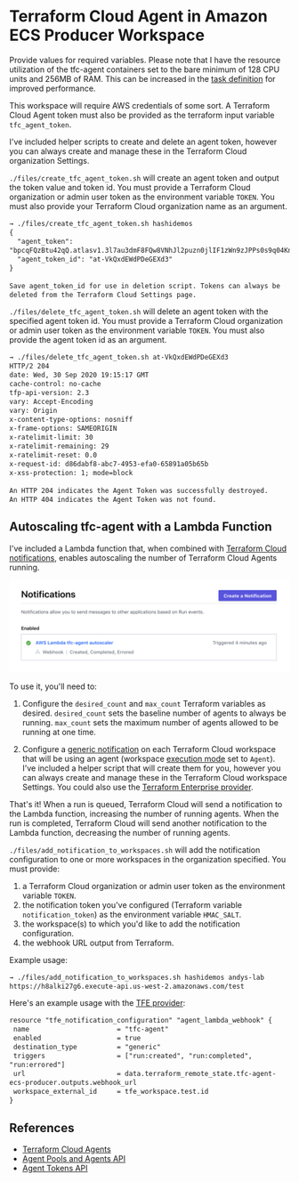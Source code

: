 # Terraform Cloud Agent in Amazon ECS Producer Workspace

Provide values for required variables. Please note that I have the resource utilization of the tfc-agent containers set to the bare minimum of 128 CPU units and 256MB of RAM. This can be increased in the [task definition](files/task_definition.json) for improved performance. 

This workspace will require AWS credentials of some sort. A Terraform Cloud Agent token must also be provided as the terraform input variable `tfc_agent_token`.

I've included helper scripts to create and delete an agent token, however you can always create and manage these in the Terraform Cloud organization Settings.

`./files/create_tfc_agent_token.sh` will create an agent token and output the token value and token id. You must provide a Terraform Cloud organization or admin user token as the environment variable `TOKEN`. You must also provide your Terraform Cloud organization name as an argument.

```
→ ./files/create_tfc_agent_token.sh hashidemos
{
  "agent_token": "bpcqFQzBtu42qQ.atlasv1.3l7au3dmF8FQw8VNhJl2puzn0jlIF1zWn9zJPPs0s9q04KnzlKjWyUCvhpm3ALKUzf8",
  "agent_token_id": "at-VkQxdEWdPDeGEXd3"
}

Save agent_token_id for use in deletion script. Tokens can always be deleted from the Terraform Cloud Settings page.
```

`./files/delete_tfc_agent_token.sh` will delete an agent token with the specified agent token id. You must provide a Terraform Cloud organization or admin user token as the environment variable `TOKEN`. You must also provide the agent token id as an argument.

```
→ ./files/delete_tfc_agent_token.sh at-VkQxdEWdPDeGEXd3
HTTP/2 204
date: Wed, 30 Sep 2020 19:15:17 GMT
cache-control: no-cache
tfp-api-version: 2.3
vary: Accept-Encoding
vary: Origin
x-content-type-options: nosniff
x-frame-options: SAMEORIGIN
x-ratelimit-limit: 30
x-ratelimit-remaining: 29
x-ratelimit-reset: 0.0
x-request-id: d86dabf8-abc7-4953-efa0-65891a05b65b
x-xss-protection: 1; mode=block

An HTTP 204 indicates the Agent Token was successfully destroyed.
An HTTP 404 indicates the Agent Token was not found.
```

## Autoscaling tfc-agent with a Lambda Function
I've included a Lambda function that, when combined with [Terraform Cloud notifications](https://www.terraform.io/docs/cloud/workspaces/notifications.html), enables autoscaling the number of Terraform Cloud Agents running.

![notification_config](./files/notification_config.png)

To use it, you'll need to:
1. Configure the `desired_count` and `max_count` Terraform variables as desired. `desired_count` sets the baseline number of agents to always be running. `max_count` sets the maximum number of agents allowed to be running at one time.

2. Configure a [generic notification](https://www.terraform.io/docs/cloud/workspaces/notifications.html#creating-a-notification-configuration) on each Terraform Cloud workspace that will be using an agent (workspace [execution mode](https://www.terraform.io/docs/cloud/workspaces/settings.html#execution-mode) set to `Agent`). I've included a helper script that will create them for you, however you can always create and manage these in the Terraform Cloud workspace Settings. You could also use the [Terraform Enterprise provider](https://registry.terraform.io/providers/hashicorp/tfe/latest/docs).

That's it! When a run is queued, Terraform Cloud will send a notification to the Lambda function, increasing the number of running agents. When the run is completed, Terraform Cloud will send another notification to the Lambda function, decreasing the number of running agents.

`./files/add_notification_to_workspaces.sh` will add the notification configuration to one or more workspaces in the organization specified. You must provide: 
1. a Terraform Cloud organization or admin user token as the environment variable `TOKEN`.
2. the notification token you've configured (Terraform variable `notification_token`) as the environment variable `HMAC_SALT`.
3. the workspace(s) to which you'd like to add the notification configuration.
4. the webhook URL output from Terraform.

Example usage:
```
→ ./files/add_notification_to_workspaces.sh hashidemos andys-lab https://h8alki27g6.execute-api.us-west-2.amazonaws.com/test
```

Here's an example usage with the [TFE provider](https://registry.terraform.io/providers/hashicorp/tfe/latest/docs):
```
resource "tfe_notification_configuration" "agent_lambda_webhook" {
 name                      = "tfc-agent"
 enabled                   = true
 destination_type          = "generic"
 triggers                  = ["run:created", "run:completed", "run:errored"]
 url                       = data.terraform_remote_state.tfc-agent-ecs-producer.outputs.webhook_url
 workspace_external_id     = tfe_workspace.test.id
}
```

## References
* [Terraform Cloud Agents](https://www.terraform.io/docs/cloud/workspaces/agent.html)
* [Agent Pools and Agents API](https://www.terraform.io/docs/cloud/api/agents.html)
* [Agent Tokens API](https://www.terraform.io/docs/cloud/api/agent-tokens.html)
